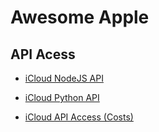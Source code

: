 # Awesome Apple

## API Acess

- [iCloud NodeJS API](https://github.com/MauriceConrad/iCloud-API)
- [iCloud Python API](https://github.com/picklepete/pyicloud)

- [iCloud API Access (Costs)](https://reincubate.com/ricloud-api/)

